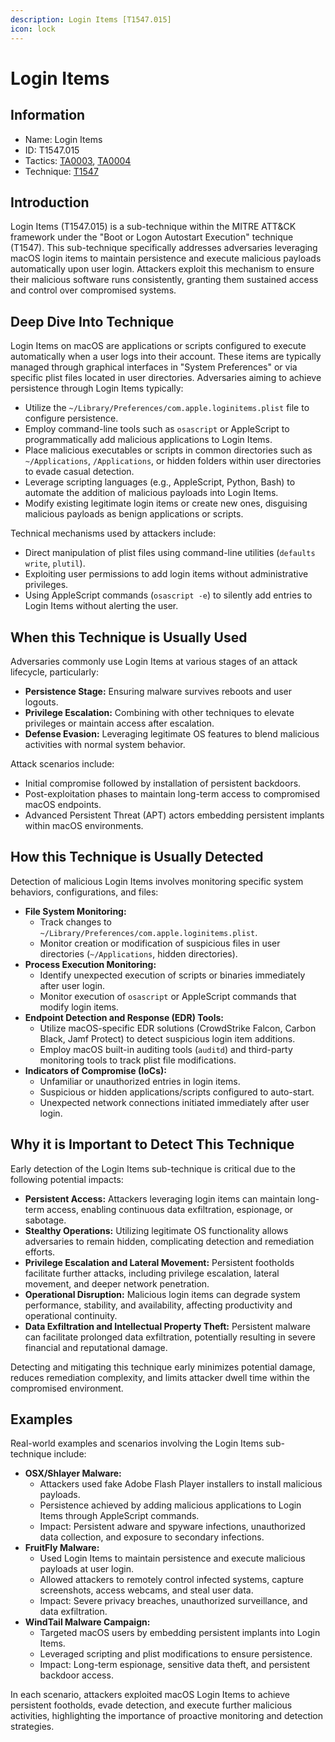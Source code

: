 ```yaml
---
description: Login Items [T1547.015]
icon: lock
---
```


# Login Items

## Information

* Name: Login Items
* ID: T1547.015
* Tactics: [TA0003](../), [TA0004](../../ta0004/)
* Technique: [T1547](./)

## Introduction

Login Items (T1547.015) is a sub-technique within the MITRE ATT\&CK framework under the "Boot or Logon Autostart Execution" technique (T1547). This sub-technique specifically addresses adversaries leveraging macOS login items to maintain persistence and execute malicious payloads automatically upon user login. Attackers exploit this mechanism to ensure their malicious software runs consistently, granting them sustained access and control over compromised systems.

## Deep Dive Into Technique

Login Items on macOS are applications or scripts configured to execute automatically when a user logs into their account. These items are typically managed through graphical interfaces in "System Preferences" or via specific plist files located in user directories. Adversaries aiming to achieve persistence through Login Items typically:

* Utilize the `~/Library/Preferences/com.apple.loginitems.plist` file to configure persistence.
* Employ command-line tools such as `osascript` or AppleScript to programmatically add malicious applications to Login Items.
* Place malicious executables or scripts in common directories such as `~/Applications`, `/Applications`, or hidden folders within user directories to evade casual detection.
* Leverage scripting languages (e.g., AppleScript, Python, Bash) to automate the addition of malicious payloads into Login Items.
* Modify existing legitimate login items or create new ones, disguising malicious payloads as benign applications or scripts.

Technical mechanisms used by attackers include:

* Direct manipulation of plist files using command-line utilities (`defaults write`, `plutil`).
* Exploiting user permissions to add login items without administrative privileges.
* Using AppleScript commands (`osascript -e`) to silently add entries to Login Items without alerting the user.

## When this Technique is Usually Used

Adversaries commonly use Login Items at various stages of an attack lifecycle, particularly:

* **Persistence Stage:** Ensuring malware survives reboots and user logouts.
* **Privilege Escalation:** Combining with other techniques to elevate privileges or maintain access after escalation.
* **Defense Evasion:** Leveraging legitimate OS features to blend malicious activities with normal system behavior.

Attack scenarios include:

* Initial compromise followed by installation of persistent backdoors.
* Post-exploitation phases to maintain long-term access to compromised macOS endpoints.
* Advanced Persistent Threat (APT) actors embedding persistent implants within macOS environments.

## How this Technique is Usually Detected

Detection of malicious Login Items involves monitoring specific system behaviors, configurations, and files:

* **File System Monitoring:**
  * Track changes to `~/Library/Preferences/com.apple.loginitems.plist`.
  * Monitor creation or modification of suspicious files in user directories (`~/Applications`, hidden directories).
* **Process Execution Monitoring:**
  * Identify unexpected execution of scripts or binaries immediately after user login.
  * Monitor execution of `osascript` or AppleScript commands that modify login items.
* **Endpoint Detection and Response (EDR) Tools:**
  * Utilize macOS-specific EDR solutions (CrowdStrike Falcon, Carbon Black, Jamf Protect) to detect suspicious login item additions.
  * Employ macOS built-in auditing tools (`auditd`) and third-party monitoring tools to track plist file modifications.
* **Indicators of Compromise (IoCs):**
  * Unfamiliar or unauthorized entries in login items.
  * Suspicious or hidden applications/scripts configured to auto-start.
  * Unexpected network connections initiated immediately after user login.

## Why it is Important to Detect This Technique

Early detection of the Login Items sub-technique is critical due to the following potential impacts:

* **Persistent Access:** Attackers leveraging login items can maintain long-term access, enabling continuous data exfiltration, espionage, or sabotage.
* **Stealthy Operations:** Utilizing legitimate OS functionality allows adversaries to remain hidden, complicating detection and remediation efforts.
* **Privilege Escalation and Lateral Movement:** Persistent footholds facilitate further attacks, including privilege escalation, lateral movement, and deeper network penetration.
* **Operational Disruption:** Malicious login items can degrade system performance, stability, and availability, affecting productivity and operational continuity.
* **Data Exfiltration and Intellectual Property Theft:** Persistent malware can facilitate prolonged data exfiltration, potentially resulting in severe financial and reputational damage.

Detecting and mitigating this technique early minimizes potential damage, reduces remediation complexity, and limits attacker dwell time within the compromised environment.

## Examples

Real-world examples and scenarios involving the Login Items sub-technique include:

* **OSX/Shlayer Malware:**
  * Attackers used fake Adobe Flash Player installers to install malicious payloads.
  * Persistence achieved by adding malicious applications to Login Items through AppleScript commands.
  * Impact: Persistent adware and spyware infections, unauthorized data collection, and exposure to secondary infections.
* **FruitFly Malware:**
  * Used Login Items to maintain persistence and execute malicious payloads at user login.
  * Allowed attackers to remotely control infected systems, capture screenshots, access webcams, and steal user data.
  * Impact: Severe privacy breaches, unauthorized surveillance, and data exfiltration.
* **WindTail Malware Campaign:**
  * Targeted macOS users by embedding persistent implants into Login Items.
  * Leveraged scripting and plist modifications to ensure persistence.
  * Impact: Long-term espionage, sensitive data theft, and persistent backdoor access.

In each scenario, attackers exploited macOS Login Items to achieve persistent footholds, evade detection, and execute further malicious activities, highlighting the importance of proactive monitoring and detection strategies.
